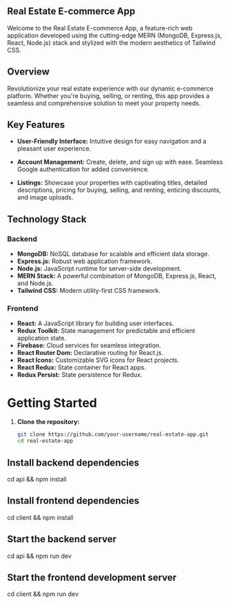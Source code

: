 ## Real Estate E-commerce App

Welcome to the Real Estate E-commerce App, a feature-rich web application developed using the cutting-edge MERN (MongoDB, Express.js, React, Node.js) stack and stylized with the modern aesthetics of Tailwind CSS.

## Overview

Revolutionize your real estate experience with our dynamic e-commerce platform. Whether you're buying, selling, or renting, this app provides a seamless and comprehensive solution to meet your property needs.

## Key Features

- **User-Friendly Interface:** Intuitive design for easy navigation and a pleasant user experience.

- **Account Management:** Create, delete, and sign up with ease. Seamless Google authentication for added convenience.

- **Listings:** Showcase your properties with captivating titles, detailed descriptions, pricing for buying, selling, and renting, enticing discounts, and image uploads.

## Technology Stack

### Backend
- **MongoDB:** NoSQL database for scalable and efficient data storage.
- **Express.js:** Robust web application framework.
- **Node.js:** JavaScript runtime for server-side development.
- **MERN Stack:** A powerful combination of MongoDB, Express.js, React, and Node.js.
- **Tailwind CSS:** Modern utility-first CSS framework.

### Frontend
- **React:** A JavaScript library for building user interfaces.
- **Redux Toolkit:** State management for predictable and efficient application state.
- **Firebase:** Cloud services for seamless integration.
- **React Router Dom:** Declarative routing for React.js.
- **React Icons:** Customizable SVG icons for React projects.
- **React Redux:** State container for React apps.
- **Redux Persist:** State persistence for Redux.

# Getting Started

1. **Clone the repository:**
   ```bash
   git clone https://github.com/your-username/real-estate-app.git
   cd real-estate-app

## Install backend dependencies
cd api && npm install

## Install frontend dependencies
cd client && npm install

## Start the backend server
cd api && npm run dev

## Start the frontend development server
cd client && npm run dev

